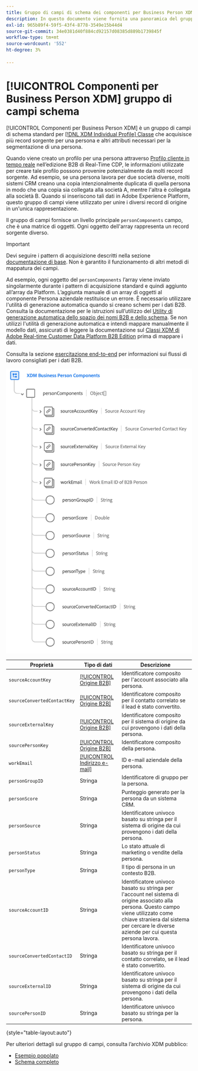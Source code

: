 ```yaml
---
title: Gruppo di campi di schema dei componenti per Business Person XDM
description: In questo documento viene fornita una panoramica del gruppo di campi dello schema dei componenti Business Person XDM.
exl-id: 965b89f4-59f5-43f4-8778-3549e15b44d4
source-git-commit: 34e0381d40f884cd92157d08385d889b1739845f
workflow-type: tm+mt
source-wordcount: '552'
ht-degree: 3%

---
```


# [!UICONTROL Componenti per Business Person XDM] gruppo di campi schema

[!UICONTROL Componenti per Business Person XDM] è un gruppo di campi di schema standard per [[!DNL XDM Individual Profile] Classe](../../classes/individual-profile.md) che acquisisce più record sorgente per una persona e altri attributi necessari per la segmentazione di una persona.

Quando viene creato un profilo per una persona attraverso [Profilo cliente in tempo reale](../../../profile/home.md) nell’edizione B2B di Real-Time CDP, le informazioni utilizzate per creare tale profilo possono provenire potenzialmente da molti record sorgente. Ad esempio, se una persona lavora per due società diverse, molti sistemi CRM creano una copia intenzionalmente duplicata di quella persona in modo che una copia sia collegata alla società A, mentre l&#39;altra è collegata alla società B. Quando si inseriscono tali dati in Adobe Experience Platform, questo gruppo di campi viene utilizzato per unire i diversi record di origine in un&#39;unica rappresentazione.

Il gruppo di campi fornisce un livello principale `personComponents` campo, che è una matrice di oggetti. Ogni oggetto dell&#39;array rappresenta un record sorgente diverso.

>[!IMPORTANT]
>
>Devi seguire i pattern di acquisizione descritti nella sezione [documentazione di base](../../../rtcdp/sources/b2b.md). Non è garantito il funzionamento di altri metodi di mappatura dei campi.
>
>Ad esempio, ogni oggetto del `personComponents` l’array viene inviato singolarmente durante i pattern di acquisizione standard e quindi aggiunto all’array da Platform. L’aggiunta manuale di un array di oggetti al componente Persona aziendale restituisce un errore.
>È necessario utilizzare l&#39;utilità di generazione automatica quando si creano schemi per i dati B2B. Consulta la documentazione per le istruzioni sull’utilizzo del [Utility di generazione automatica dello spazio dei nomi B2B e dello schema](../../../sources/connectors/adobe-applications/marketo/marketo-namespaces.md). Se non utilizzi l&#39;utilità di generazione automatica e intendi mappare manualmente il modello dati, assicurati di leggere la documentazione sul [Classi XDM di Adobe Real-time Customer Data Platform B2B Edition](../../../rtcdp/schemas/b2b.md) prima di mappare i dati.
>
>Consulta la sezione [esercitazione end-to-end](../../../rtcdp/b2b-tutorial.md) per informazioni sui flussi di lavoro consigliati per i dati B2B.

![](../../images/field-groups/business-person-components.png)

| Proprietà | Tipo di dati | Descrizione |
| --- | --- | --- |
| `sourceAccountKey` | [[!UICONTROL Origine B2B]](../../data-types/b2b-source.md) | Identificatore composito per l&#39;account associato alla persona. |
| `sourceConvertedContactKey` | [[!UICONTROL Origine B2B]](../../data-types/b2b-source.md) | Identificatore composito per il contatto correlato se il lead è stato convertito. |
| `sourceExternalKey` | [[!UICONTROL Origine B2B]](../../data-types/b2b-source.md) | Identificatore composito per il sistema di origine da cui provengono i dati della persona. |
| `sourcePersonKey` | [[!UICONTROL Origine B2B]](../../data-types/b2b-source.md) | Identificatore composito della persona. |
| `workEmail` | [[!UICONTROL Indirizzo e-mail]](../../data-types/b2b-source.md) | ID e-mail aziendale della persona. |
| `personGroupID` | Stringa | Identificatore di gruppo per la persona. |
| `personScore` | Stringa | Punteggio generato per la persona da un sistema CRM. |
| `personSource` | Stringa | Identificatore univoco basato su stringa per il sistema di origine da cui provengono i dati della persona. |
| `personStatus` | Stringa | Lo stato attuale di marketing o vendite della persona. |
| `personType` | Stringa | Il tipo di persona in un contesto B2B. |
| `sourceAccountID` | Stringa | Identificatore univoco basato su stringa per l&#39;account nel sistema di origine associato alla persona. Questo campo viene utilizzato come chiave straniera dal sistema per cercare le diverse aziende per cui questa persona lavora. |
| `sourceConvertedContactID` | Stringa | Identificatore univoco basato su stringa per il contatto correlato, se il lead è stato convertito. |
| `sourceExternalID` | Stringa | Identificatore univoco basato su stringa per il sistema di origine da cui provengono i dati della persona. |
| `sourcePersonID` | Stringa | Identificatore univoco basato su stringa per la persona. |

{style=&quot;table-layout:auto&quot;}

Per ulteriori dettagli sul gruppo di campi, consulta l’archivio XDM pubblico:

* [Esempio popolato](https://github.com/adobe/xdm/blob/master/components/fieldgroups/profile/b2b-person-components.example.1.json)
* [Schema completo](https://github.com/adobe/xdm/blob/master/components/fieldgroups/profile/b2b-person-components.schema.json)
